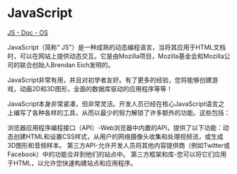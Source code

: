 # JavaScript

[JS - Doc - OS](https://developer.mozilla.org/en-US/docs/Learn/Getting_started_with_the_web/JavaScript_basics)

JavaScript（简称“ JS”）是一种成熟的动态编程语言，当将其应用于HTML文档时，可以在网站上提供动态交互。它是由Mozilla项目，Mozilla基金会和Mozilla公司的联合创始人Brendan Eich发明的。

JavaScript非常有用，并且对初学者友好。有了更多的经验，您将能够创建游戏，动画2D和3D图形，全面的数据库驱动的应用程序等等！

JavaScript本身非常紧凑，但非常灵活。开发人员已经在核心JavaScript语言之上编写了各种各样的工具，从而以最少的努力解锁了许多额外的功能。这些包括：

浏览器应用程序编程接口（API）-Web浏览器中内置的API，提供了以下功能：动态创建HTML和设置CSS样式，从用户的网络摄像头收集和处理视频流，或生成3D图形和音频样本。
第三方API-允许开发人员将其他内容提供商（例如Twitter或Facebook）中的功能合并到他们的站点中。
第三方框架和库-您可以将它们应用于HTML，以允许您快速构建站点和应用程序。